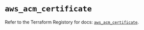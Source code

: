 # `aws_acm_certificate`

Refer to the Terraform Registory for docs: [`aws_acm_certificate`](https://registry.terraform.io/providers/hashicorp/aws/3.76.1/docs/resources/acm_certificate).
